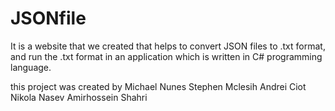 # JSONfile
It is a website that we created that helps to convert JSON files to .txt format, and run the .txt format in an application which is written in C# programming language.



this project was created by 
Michael Nunes
Stephen Mclesih 
Andrei Ciot 
Nikola Nasev 
Amirhossein Shahri
